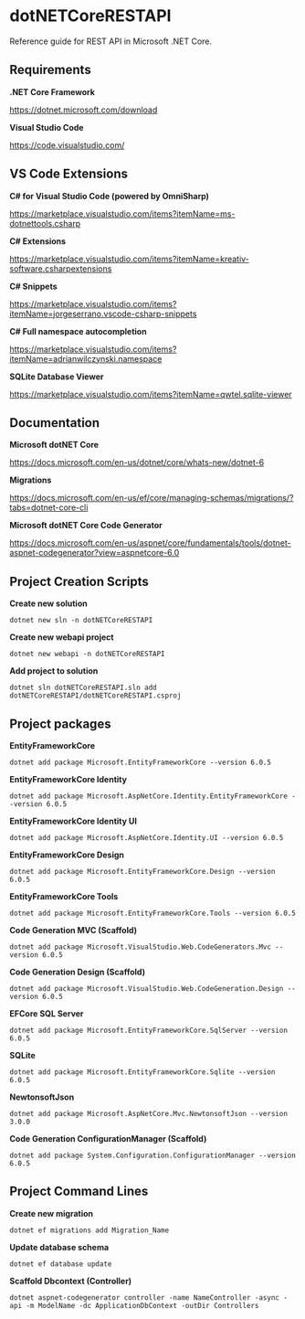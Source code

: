 # dotNETCoreRESTAPI
Reference guide for REST API in Microsoft .NET Core.



## Requirements

**.NET Core Framework**

https://dotnet.microsoft.com/download

**Visual Studio Code**

https://code.visualstudio.com/


## VS Code Extensions

**C# for Visual Studio Code (powered by OmniSharp)**

https://marketplace.visualstudio.com/items?itemName=ms-dotnettools.csharp

**C# Extensions**

https://marketplace.visualstudio.com/items?itemName=kreativ-software.csharpextensions

**C# Snippets**

https://marketplace.visualstudio.com/items?itemName=jorgeserrano.vscode-csharp-snippets

**C# Full namespace autocompletion**

https://marketplace.visualstudio.com/items?itemName=adrianwilczynski.namespace

**SQLite Database Viewer**

https://marketplace.visualstudio.com/items?itemName=qwtel.sqlite-viewer


## Documentation

**Microsoft dotNET Core**

https://docs.microsoft.com/en-us/dotnet/core/whats-new/dotnet-6

**Migrations**

https://docs.microsoft.com/en-us/ef/core/managing-schemas/migrations/?tabs=dotnet-core-cli

**Microsoft dotNET Core Code Generator**

https://docs.microsoft.com/en-us/aspnet/core/fundamentals/tools/dotnet-aspnet-codegenerator?view=aspnetcore-6.0


## Project Creation Scripts

**Create new solution**

    dotnet new sln -n dotNETCoreRESTAPI

**Create new webapi project**

    dotnet new webapi -n dotNETCoreRESTAPI

**Add project to solution**

    dotnet sln dotNETCoreRESTAPI.sln add dotNETCoreRESTAPI/dotNETCoreRESTAPI.csproj


## Project packages

**EntityFrameworkCore**

    dotnet add package Microsoft.EntityFrameworkCore --version 6.0.5

**EntityFrameworkCore Identity**

    dotnet add package Microsoft.AspNetCore.Identity.EntityFrameworkCore --version 6.0.5

**EntityFrameworkCore Identity UI**

    dotnet add package Microsoft.AspNetCore.Identity.UI --version 6.0.5

**EntityFrameworkCore Design**

    dotnet add package Microsoft.EntityFrameworkCore.Design --version 6.0.5

**EntityFrameworkCore Tools**

    dotnet add package Microsoft.EntityFrameworkCore.Tools --version 6.0.5

**Code Generation MVC (Scaffold)**

    dotnet add package Microsoft.VisualStudio.Web.CodeGenerators.Mvc --version 6.0.5

**Code Generation Design (Scaffold)**

    dotnet add package Microsoft.VisualStudio.Web.CodeGeneration.Design --version 6.0.5

**EFCore SQL Server**

    dotnet add package Microsoft.EntityFrameworkCore.SqlServer --version 6.0.5

**SQLite**

    dotnet add package Microsoft.EntityFrameworkCore.Sqlite --version 6.0.5

**NewtonsoftJson**

    dotnet add package Microsoft.AspNetCore.Mvc.NewtonsoftJson --version 3.0.0

**Code Generation ConfigurationManager (Scaffold)**

    dotnet add package System.Configuration.ConfigurationManager --version 6.0.5


## Project Command Lines

**Create new migration**

    dotnet ef migrations add Migration_Name

**Update database schema**

    dotnet ef database update

**Scaffold Dbcontext (Controller)**

    dotnet aspnet-codegenerator controller -name NameController -async -api -m ModelName -dc ApplicationDbContext -outDir Controllers

